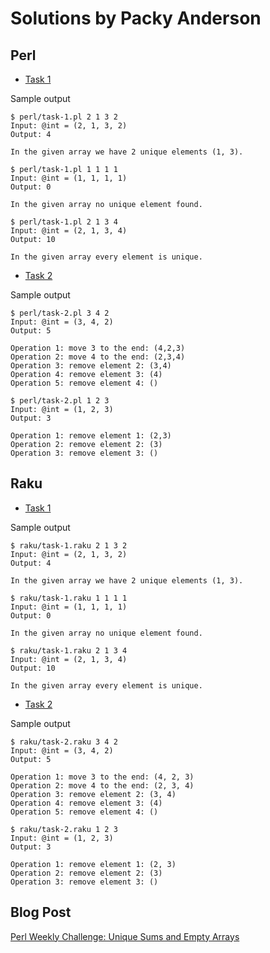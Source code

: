 # Solutions by Packy Anderson

## Perl

* [Task 1](perl/task-1.pl)

Sample output
```
$ perl/task-1.pl 2 1 3 2
Input: @int = (2, 1, 3, 2)
Output: 4

In the given array we have 2 unique elements (1, 3).

$ perl/task-1.pl 1 1 1 1
Input: @int = (1, 1, 1, 1)
Output: 0

In the given array no unique element found.

$ perl/task-1.pl 2 1 3 4
Input: @int = (2, 1, 3, 4)
Output: 10

In the given array every element is unique.
```
* [Task 2](perl/task-2.pl)

Sample output
```
$ perl/task-2.pl 3 4 2
Input: @int = (3, 4, 2)
Output: 5

Operation 1: move 3 to the end: (4,2,3)
Operation 2: move 4 to the end: (2,3,4)
Operation 3: remove element 2: (3,4)
Operation 4: remove element 3: (4)
Operation 5: remove element 4: ()

$ perl/task-2.pl 1 2 3
Input: @int = (1, 2, 3)
Output: 3

Operation 1: remove element 1: (2,3)
Operation 2: remove element 2: (3)
Operation 3: remove element 3: ()
```

## Raku

* [Task 1](raku/task-1.raku)

Sample output
```
$ raku/task-1.raku 2 1 3 2
Input: @int = (2, 1, 3, 2)
Output: 4

In the given array we have 2 unique elements (1, 3).

$ raku/task-1.raku 1 1 1 1
Input: @int = (1, 1, 1, 1)
Output: 0

In the given array no unique element found.

$ raku/task-1.raku 2 1 3 4
Input: @int = (2, 1, 3, 4)
Output: 10

In the given array every element is unique.
```

* [Task 2](raku/task-2.raku)

Sample output
```
$ raku/task-2.raku 3 4 2
Input: @int = (3, 4, 2)
Output: 5

Operation 1: move 3 to the end: (4, 2, 3)
Operation 2: move 4 to the end: (2, 3, 4)
Operation 3: remove element 2: (3, 4)
Operation 4: remove element 3: (4)
Operation 5: remove element 4: ()

$ raku/task-2.raku 1 2 3
Input: @int = (1, 2, 3)
Output: 3

Operation 1: remove element 1: (2, 3)
Operation 2: remove element 2: (3)
Operation 3: remove element 3: ()
```

## Blog Post

[Perl Weekly Challenge: Unique Sums and Empty Arrays](http://packy.dardan.com/2023/08/02/perl-weekly-challenge-unique-sums-and-empty-arrays/)